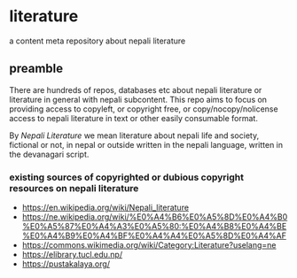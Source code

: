 # literature
a content meta repository about nepali literature

## preamble
There are hundreds of repos, databases etc about nepali literature or literature in general with nepali subcontent.
This repo aims to focus on providing access to copyleft, or copyright free, or copy/nocopy/nolicense access to nepali literature in text or other easily consumable format.

By *Nepali Literature* we mean literature about nepali life and society, fictional or not,  in nepal or outside written in the nepali language, written in the devanagari script.

### existing sources of copyrighted or dubious copyright resources on nepali literature

- https://en.wikipedia.org/wiki/Nepali_literature
- https://ne.wikipedia.org/wiki/%E0%A4%B6%E0%A5%8D%E0%A4%B0%E0%A5%87%E0%A4%A3%E0%A5%80:%E0%A4%B8%E0%A4%BE%E0%A4%B9%E0%A4%BF%E0%A4%A4%E0%A5%8D%E0%A4%AF
- https://commons.wikimedia.org/wiki/Category:Literature?uselang=ne
- https://elibrary.tucl.edu.np/
- https://pustakalaya.org/

  
